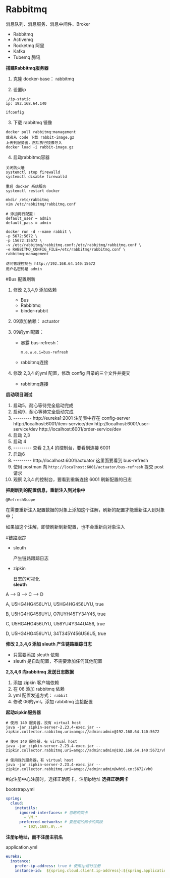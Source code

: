 # Rabbitmq

消息队列、消息服务、消息中间件、Broker

- Rabbitmq
- Activemq
- Rocketmq 阿里
- Kafka
- Tubemq 腾讯

**搭建Rabbitmq服务器**

1. 克隆 docker-base： rabbitmq

2. 设置ip
```shell
./ip-static
ip: 192.168.64.140

ifconfig
```
3. 下载 rabbitmq 镜像  
```shell
docker pull rabbitmq:management
或者从 code 下载 rabbit-image.gz
上传到服务器，然后执行镜像导入
docker load -i rabbit-image.gz
```
4. 启动rabbitmq容器
```shell
关闭防火墙
systemctl stop firewalld
systemctl disable firewalld
 
重启 docker 系统服务
systemctl restart docker

mkdir /etc/rabbitmq
vim /etc/rabbitmq/rabbitmq.conf

# 添加两行配置：
default_user = admin
default_pass = admin

docker run -d --name rabbit \
-p 5672:5672 \
-p 15672:15672 \
-v /etc/rabbitmq/rabbitmq.conf:/etc/rabbitmq/rabbitmq.conf \
-e RABBITMQ_CONFIG_FILE=/etc/rabbitmq/rabbitmq.conf \
rabbitmq:management

访问管理控制台 http://192.168.64.140:15672
用户名密码是 admin
```
#Bus 配置刷新
1. 修改 2,3,4,9 添加依赖

    - Bus
    - Rabbitmq
    - binder-rabbit

2. 09添加依赖： actuator

3. 09的yml配置：

    - 暴露 bus-refresh：

      `m.e.w.e.i=bus-refresh`

    - rabbitmq连接

4. 修改 2,3,4 的yml 配置，修改 config 目录的三个文件并提交

    - rabbitmq连接

**启动项目测试**

1. 启动5，耐心等待完全启动完成
2. 启动9，耐心等待完全启动完成
3. --------- http://eureka1:2001 注册表中存在 config-server
   http://localhost:6001/item-service/dev
   http://localhost:6001/user-service/dev
   http://localhost:6001/order-service/dev
4. 启动 2,3
5. 启动 4
6. --------- 查看 2,3,4 的控制台，要看到连接 6001
7. 启动6
8. --------- http://localhost:6001/actuator  这里面要看到 bus-refresh
9. 使用 postman 向 `http://localhost:6001/actuator/bus-refresh` 提交 post 请求
10. 观察 2,3,4 的控制台，要看到重新连接 6001 刷新配置的日志

**把刷新到的配置信息，重新注入到对象中**

`@RefreshScope`

在需要重新注入配置数据的对象上添加这个注解，刷新的配置才能重新注入到对象中；

如果加这个注解，即使刷新到新配置，也不会重新向对象注入

#链路跟踪
- sleuth

  产生链路跟踪日志

- zipkin

  日志的可视化  
  **sleuth**

A --> B --> C --> D



A,  U5HG4HG456UYU, U5HG4HG456UYU, true

B,  U5HG4HG456UYU, O7IUYH45TY34Y45, true

C,  U5HG4HG456UYU, U56YU4Y344U456, true

D,  U5HG4HG456UYU, 34T345Y456U56U5, true

**修改 2,3,4,6 添加 sleuth 产生链路跟踪日志**

- 只需要添加 sleuth 依赖
- sleuth 是自动配置，不需要添加任何其他配置

**2,3,4,6 向rabbitmq 发送日志数据**

1. 添加 zipkin 客户端依赖
2. 在 06 添加 rabbitmq 依赖
3. yml 配置发送方式： `rabbit`
4. 修改 06的yml，添加 rabbitmq 连接配置

**起动zipkin服务器**
```shell
# 使用 140 服务器，没有 virtual host
java -jar zipkin-server-2.23.4-exec.jar --
zipkin.collector.rabbitmq.uri=amqp://admin:admin@192.168.64.140:5672

# 使用 140 服务器，有 virtual host
java -jar zipkin-server-2.23.4-exec.jar --zipkin.collector.rabbitmq.uri=amqp://admin:admin@192.168.64.140:5672/vh0

# 使用我的服务器，有 virtual host
java -jar zipkin-server-2.23.4-exec.jar --zipkin.collector.rabbitmq.uri=amqp://admin:admin@wht6.cn:5672/vh0
```
#向注册中心注册时，选择正确网卡，注册ip地址
**选择正确网卡**

bootstrap.yml
```yml
spring:
  cloud:
    inetutils:
      ignored-interfaces: # 忽略的网卡
        - VM.*
      preferred-networks: # 要是用的网卡的网段
        - 192\.168\.0\..+
```
**注册ip地址，而不注册主机名**

application.yml
```yml
eureka:
  instance:
    prefer-ip-address: true # 使用ip进行注册
    instance-id:  ${spring.cloud.client.ip-address}:${spring.application.name}:${server.port} # ip:服务id:端口
```